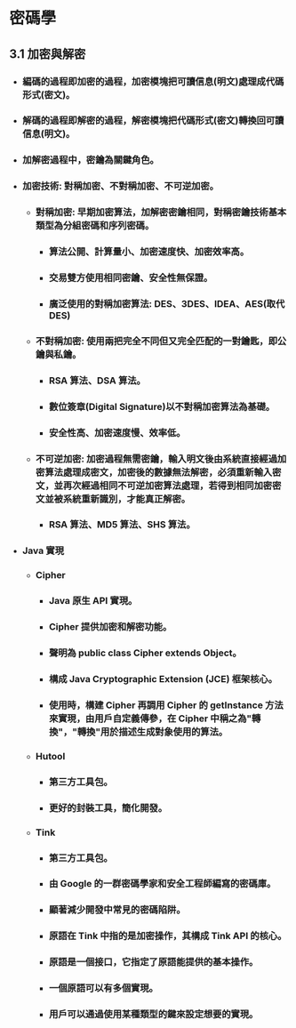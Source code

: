 密碼學
=====
3.1 加密與解密
-----
* ### 編碼的過程即加密的過程，加密模塊把可讀信息(明文)處理成代碼形式(密文)。
* ### 解碼的過程即解密的過程，解密模塊把代碼形式(密文)轉換回可讀信息(明文)。
* ### 加解密過程中，密鑰為關鍵角色。
* ### 加密技術: 對稱加密、不對稱加密、不可逆加密。
	* ### 對稱加密: 早期加密算法，加解密密鑰相同，對稱密鑰技術基本類型為分組密碼和序列密碼。
		* ### 算法公開、計算量小、加密速度快、加密效率高。
		* ### 交易雙方使用相同密鑰、安全性無保證。
		* ### 廣泛使用的對稱加密算法: DES、3DES、IDEA、AES(取代DES)
	* ### 不對稱加密: 使用兩把完全不同但又完全匹配的一對鑰匙，即公鑰與私鑰。
		* ### RSA 算法、DSA 算法。
		* ### 數位簽章(Digital Signature)以不對稱加密算法為基礎。
		* ### 安全性高、加密速度慢、效率低。
	* ### 不可逆加密: 加密過程無需密鑰，輸入明文後由系統直接經過加密算法處理成密文，加密後的數據無法解密，必須重新輸入密文，並再次經過相同不可逆加密算法處理，若得到相同加密密文並被系統重新識別，才能真正解密。
		* ### RSA 算法、MD5 算法、SHS 算法。
* ### Java 實現
	* ### Cipher
		* ### Java 原生 API 實現。
		* ### Cipher 提供加密和解密功能。
		* ### 聲明為 public class Cipher extends Object。
		* ### 構成 Java Cryptographic Extension (JCE) 框架核心。
		* ### 使用時，構建 Cipher 再調用 Cipher 的 getInstance 方法來實現，由用戶自定義傳參，在 Cipher 中稱之為"轉換"，"轉換"用於描述生成對象使用的算法。
	* ### Hutool
		* ### 第三方工具包。
		* ### 更好的封裝工具，簡化開發。
	* ### Tink
		* ### 第三方工具包。
		* ### 由 Google 的一群密碼學家和安全工程師編寫的密碼庫。
		* ### 顯著減少開發中常見的密碼陷阱。
		* ### 原語在 Tink 中指的是加密操作，其構成 Tink API 的核心。
		* ### 原語是一個接口，它指定了原語能提供的基本操作。
		* ### 一個原語可以有多個實現。
		* ### 用戶可以通過使用某種類型的鍵來設定想要的實現。